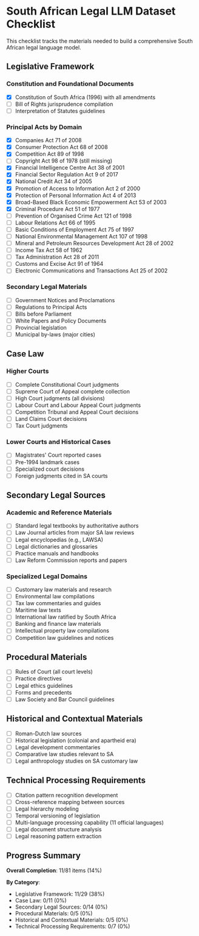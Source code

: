 # South African Legal LLM Dataset Checklist

This checklist tracks the materials needed to build a comprehensive South African legal language model.

## Legislative Framework

### Constitution and Foundational Documents
- [x] Constitution of South Africa (1996) with all amendments
- [ ] Bill of Rights jurisprudence compilation
- [ ] Interpretation of Statutes guidelines

### Principal Acts by Domain
- [x] Companies Act 71 of 2008
- [x] Consumer Protection Act 68 of 2008
- [x] Competition Act 89 of 1998
- [ ] Copyright Act 98 of 1978 (still missing)
- [x] Financial Intelligence Centre Act 38 of 2001
- [x] Financial Sector Regulation Act 9 of 2017
- [x] National Credit Act 34 of 2005
- [x] Promotion of Access to Information Act 2 of 2000
- [x] Protection of Personal Information Act 4 of 2013
- [x] Broad-Based Black Economic Empowerment Act 53 of 2003
- [x] Criminal Procedure Act 51 of 1977
- [ ] Prevention of Organised Crime Act 121 of 1998
- [ ] Labour Relations Act 66 of 1995
- [ ] Basic Conditions of Employment Act 75 of 1997
- [ ] National Environmental Management Act 107 of 1998
- [ ] Mineral and Petroleum Resources Development Act 28 of 2002
- [ ] Income Tax Act 58 of 1962
- [ ] Tax Administration Act 28 of 2011
- [ ] Customs and Excise Act 91 of 1964
- [ ] Electronic Communications and Transactions Act 25 of 2002

### Secondary Legal Materials
- [ ] Government Notices and Proclamations
- [ ] Regulations to Principal Acts
- [ ] Bills before Parliament
- [ ] White Papers and Policy Documents
- [ ] Provincial legislation
- [ ] Municipal by-laws (major cities)

## Case Law

### Higher Courts
- [ ] Complete Constitutional Court judgments
- [ ] Supreme Court of Appeal complete collection
- [ ] High Court judgments (all divisions)
- [ ] Labour Court and Labour Appeal Court judgments
- [ ] Competition Tribunal and Appeal Court decisions
- [ ] Land Claims Court decisions
- [ ] Tax Court judgments

### Lower Courts and Historical Cases
- [ ] Magistrates' Court reported cases
- [ ] Pre-1994 landmark cases
- [ ] Specialized court decisions
- [ ] Foreign judgments cited in SA courts

## Secondary Legal Sources

### Academic and Reference Materials
- [ ] Standard legal textbooks by authoritative authors
- [ ] Law Journal articles from major SA law reviews
- [ ] Legal encyclopedias (e.g., LAWSA)
- [ ] Legal dictionaries and glossaries
- [ ] Practice manuals and handbooks
- [ ] Law Reform Commission reports and papers

### Specialized Legal Domains
- [ ] Customary law materials and research
- [ ] Environmental law compilations
- [ ] Tax law commentaries and guides
- [ ] Maritime law texts
- [ ] International law ratified by South Africa
- [ ] Banking and finance law materials
- [ ] Intellectual property law compilations
- [ ] Competition law guidelines and notices

## Procedural Materials
- [ ] Rules of Court (all court levels)
- [ ] Practice directives
- [ ] Legal ethics guidelines
- [ ] Forms and precedents
- [ ] Law Society and Bar Council guidelines

## Historical and Contextual Materials
- [ ] Roman-Dutch law sources
- [ ] Historical legislation (colonial and apartheid era)
- [ ] Legal development commentaries
- [ ] Comparative law studies relevant to SA
- [ ] Legal anthropology studies on SA customary law

## Technical Processing Requirements
- [ ] Citation pattern recognition development
- [ ] Cross-reference mapping between sources
- [ ] Legal hierarchy modeling
- [ ] Temporal versioning of legislation
- [ ] Multi-language processing capability (11 official languages)
- [ ] Legal document structure analysis
- [ ] Legal reasoning pattern extraction

## Progress Summary

**Overall Completion**: 11/81 items (14%)

**By Category**:
- Legislative Framework: 11/29 (38%)
- Case Law: 0/11 (0%)
- Secondary Legal Sources: 0/14 (0%)
- Procedural Materials: 0/5 (0%)
- Historical and Contextual Materials: 0/5 (0%)
- Technical Processing Requirements: 0/7 (0%)
